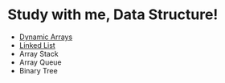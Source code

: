# Study with me, Data Structure! 

- [Dynamic Arrays][dymanic_arrays]
- [Linked List][linked_list]
- Array Stack
- Array Queue
- Binary Tree

[dymanic_arrays]:https://github.com/democracyKim/CS_Study/tree/main/Data_Structure/01_Dynamic_Arrays
[linked_list]:https://github.com/democracyKim/CS_Study/tree/main/Data_Structure/02_Linked_List